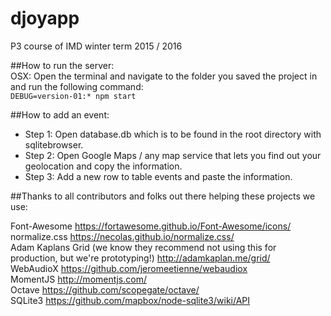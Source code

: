 # djoyapp
P3 course of IMD winter term 2015 / 2016

##How to run the server:  
OSX: Open the terminal and navigate to the folder you saved the project in and run the following command:   
``` DEBUG=version-01:* npm start ```  

##How to add an event:
* Step 1: Open database.db which is to be found in the root directory with sqlitebrowser.
* Step 2: Open Google Maps / any map service that lets you find out your geolocation and copy the information.
* Step 3: Add a new row to table events and paste the information.

##Thanks to all contributors and folks out there helping these projects we use:

Font-Awesome
https://fortawesome.github.io/Font-Awesome/icons/  
normalize.css
https://necolas.github.io/normalize.css/  
Adam Kaplans Grid (we know they recommend not using this for production, but we're prototyping!)
http://adamkaplan.me/grid/  
WebAudioX
https://github.com/jeromeetienne/webaudiox  
MomentJS
http://momentjs.com/  
Octave
https://github.com/scopegate/octave/   
SQLite3 
https://github.com/mapbox/node-sqlite3/wiki/API

